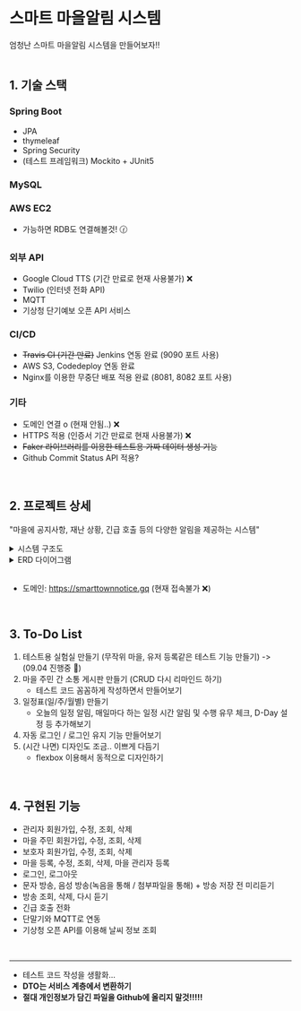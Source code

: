 # 스마트 마을알림 시스템
엄청난 스마트 마을알림 시스템을 만들어보자!!
<br><br>

## 1. 기술 스택
### Spring Boot
- JPA
- thymeleaf
- Spring Security
- (테스트 프레임워크) Mockito + JUnit5
### MySQL
### AWS EC2 
- 가능하면 RDB도 연결해볼것! :clock130:
### 외부 API
- Google Cloud TTS (기간 만료로 현재 사용불가) :x:
- Twilio (인터넷 전화 API)
- MQTT
- 기상청 단기예보 오픈 API 서비스 
### CI/CD 
- ~~Travis CI (기간 만료)~~ Jenkins 연동 완료 (9090 포트 사용)
- AWS S3, Codedeploy 연동 완료
- Nginx를 이용한 무중단 배포 적용 완료 (8081, 8082 포트 사용)

### 기타
- 도메인 연결 o (현재 안됨..) :x:
- HTTPS 적용 (인증서 기간 만료로 현재 사용불가) :x:
- ~~Faker 라이브러리를 이용한 테스트용 가짜 데이터 생성 기능~~
- Github Commit Status API 적용?
<br>

## 2. 프로젝트 상세
"마을에 공지사항, 재난 상황, 긴급 호출 등의 다양한 알림을 제공하는 시스템"
<details>
   <summary> 시스템 구조도 </summary>
   
![system](https://user-images.githubusercontent.com/74748851/187402314-266fbd26-d64b-4eb0-8af4-85c634a81212.PNG)
</details>

<details>
   <summary> ERD 다이어그램 </summary>
   
![erd](https://user-images.githubusercontent.com/74748851/187402401-a7ead2b8-aab6-4492-9b05-9887e700e742.PNG)
</details>
<br>

- 도메인: <https://smarttownnotice.gq> (현재 접속불가 :x:)
<br>

## 3. To-Do List
1. 테스트용 실험실 만들기 (무작위 마을, 유저 등록같은 테스트 기능 만들기) -> (09.04 진행중 :dart:)
2. 마을 주민 간 소통 게시판 만들기 (CRUD 다시 리마인드 하기)
    - 테스트 코드 꼼꼼하게 작성하면서 만들어보기
3. 일정표(일/주/월별) 만들기
    - 오늘의 일정 알림, 매일마다 하는 일정 시간 알림 및 수행 유무 체크, D-Day 설정 등 추가해보기
4. 자동 로그인 / 로그인 유지 기능 만들어보기
5. (시간 나면) 디자인도 조금.. 이쁘게 다듬기
    - flexbox 이용해서 동적으로 디자인하기
<br>
   
## 4. 구현된 기능
- 관리자 회원가입, 수정, 조회, 삭제 <br>
- 마을 주민 회원가입, 수정, 조회, 삭제 <br>
- 보호자 회원가입, 수정, 조회, 삭제 <br>
- 마을 등록, 수정, 조회, 삭제, 마을 관리자 등록 <br>
- 로그인, 로그아웃 <br>
- 문자 방송, 음성 방송(녹음을 통해 / 첨부파일을 통해) + 방송 저장 전 미리듣기 <br>
- 방송 조회, 삭제, 다시 듣기 <br>
- 긴급 호출 전화 <br>
- 단말기와 MQTT로 연동 <br>
- 기상청 오픈 API를 이용해 날씨 정보 조회 

<br>
<hr/>

+ 테스트 코드 작성을 생활화...
+ **DTO는 서비스 계층에서 변환하기**
+ **절대 개인정보가 담긴 파일을 Github에 올리지 말것!!!!!**
